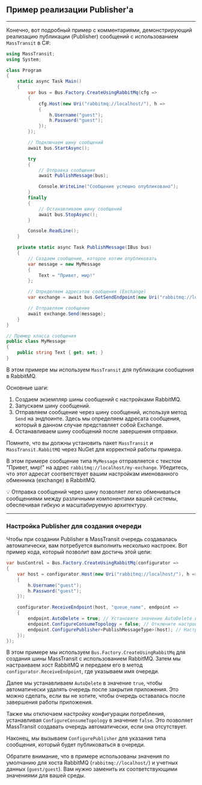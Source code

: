 ## Пример реализации Publisher'а ##
---
Конечно, вот подробный пример с комментариями, демонстрирующий реализацию публикации (Publisher) сообщений с использованием `MassTransit` в C#:

```csharp
using MassTransit;
using System;

class Program
{
    static async Task Main()
    {
        var bus = Bus.Factory.CreateUsingRabbitMq(cfg =>
        {
            cfg.Host(new Uri("rabbitmq://localhost/"), h =>
            {
                h.Username("guest");
                h.Password("guest");
            });
        });

        // Подключаем шину сообщений
        await bus.StartAsync();

        try
        {
            // Отправка сообщения
            await PublishMessage(bus);

            Console.WriteLine("Сообщение успешно опубликовано");
        }
        finally
        {
            // Останавливаем шину сообщений
            await bus.StopAsync();
        }

        Console.ReadLine();
    }

    private static async Task PublishMessage(IBus bus)
    {
        // Создаем сообщение, которое хотим опубликовать
        var message = new MyMessage
        {
            Text = "Привет, мир!"
        };

        // Определяем адресатов сообщения (Exchange)
        var exchange = await bus.GetSendEndpoint(new Uri("rabbitmq://localhost/my-exchange"));

        // Отправляем сообщение
        await exchange.Send(message);
    }
}

// Пример класса сообщения
public class MyMessage
{
    public string Text { get; set; }
}
```

В этом примере мы используем `MassTransit` для публикации сообщения в RabbitMQ.

Основные шаги:

1. Создаем экземпляр шины сообщений с настройками RabbitMQ.
2. Запускаем шину сообщений. 
3. Отправляем сообщение через шину сообщений, используя метод `Send` на эндпоинте. Здесь мы определяем адресата сообщения, который в данном случае представляет собой Exchange.
4. Останавливаем шину сообщений после завершения отправки.

Помните, что вы должны установить пакет `MassTransit` и `MassTransit.RabbitMQ` через NuGet для корректной работы примера.

В этом примере сообщение типа `MyMessage` отправляется с текстом "Привет, мир!" на адрес `rabbitmq://localhost/my-exchange`. Убедитесь, что этот адресат соответствует вашим настройкам именованного обменника (exchange) в RabbitMQ.

💡 Отправка сообщений через шину позволяет легко обмениваться сообщениями между различными компонентами вашей системы, обеспечивая гибкую и масштабируемую архитектуру.

---

### Настройка Publisher для создания очереди ###
Чтобы при создании Publisher в MassTransit очередь создавалась автоматически, вам потребуется выполнить несколько настроек. Вот пример кода, который позволит вам достичь этой цели:

```csharp
var busControl = Bus.Factory.CreateUsingRabbitMq(configurator =>
{
    var host = configurator.Host(new Uri("rabbitmq://localhost/"), h =>
    {
        h.Username("guest");
        h.Password("guest");
    });

    configurator.ReceiveEndpoint(host, "queue_name", endpoint =>
    {
        endpoint.AutoDelete = true; // Установите значение AutoDelete в true, чтобы автоматически удалять очередь после закрытия приложения
        endpoint.ConfigureConsumeTopology = false; // Отключите настройку конфигурации потребления, чтобы очередь создавалась автоматически
        endpoint.ConfigurePublisher<PublishMessageType>(host); // Настройте тип сообщения, который будет публиковаться в очереди
    });
});
```

В этом примере мы используем `Bus.Factory.CreateUsingRabbitMq` для создания шины MassTransit с использованием RabbitMQ. Затем мы настраиваем хост RabbitMQ и передаем его в метод `configurator.ReceiveEndpoint`, где указываем имя очереди. 

Далее мы устанавливаем `AutoDelete` в значение `true`, чтобы автоматически удалять очередь после закрытия приложения. Это можно сделать, если вы не хотите, чтобы очередь оставалась после завершения работы приложения.

Также мы отключаем настройку конфигурации потребления, устанавливая `ConfigureConsumeTopology` в значение `false`. Это позволяет MassTransit создавать очередь автоматически, если она отсутствует.

Наконец, мы вызываем `ConfigurePublisher` для указания типа сообщения, который будет публиковаться в очереди.

Обратите внимание, что в примере использованы значения по умолчанию для хоста RabbitMQ (`rabbitmq://localhost/`) и учетных данных (`guest/guest`). Вам нужно заменить их соответствующими значениями для вашей среды.
